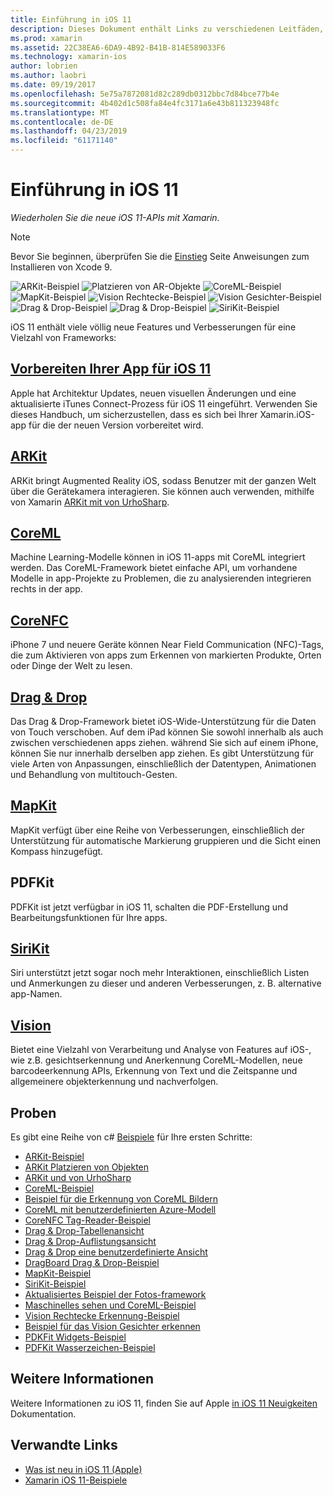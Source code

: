 ```yaml
---
title: Einführung in iOS 11
description: Dieses Dokument enthält Links zu verschiedenen Leitfäden, die iOS 11, einschließlich ARKit, CoreML, MapKit, PDFKit, SiriKit, das Framework für maschinelles sehen und weitere Funktionen beschreiben.
ms.prod: xamarin
ms.assetid: 22C38EA6-6DA9-4B92-B41B-814E589033F6
ms.technology: xamarin-ios
author: lobrien
ms.author: laobri
ms.date: 09/19/2017
ms.openlocfilehash: 5e75a7872081d82c289db0312bbc7d84bce77b4e
ms.sourcegitcommit: 4b402d1c508fa84e4fc3171a6e43b811323948fc
ms.translationtype: MT
ms.contentlocale: de-DE
ms.lasthandoff: 04/23/2019
ms.locfileid: "61171140"
---
```

# <a name="introduction-to-ios-11"></a>Einführung in iOS 11

_Wiederholen Sie die neue iOS 11-APIs mit Xamarin._

> [!NOTE]
> Bevor Sie beginnen, überprüfen Sie die [Einstieg](get-started.md) Seite Anweisungen zum Installieren von Xcode 9.

![ARKit-Beispiel](images/arkit.png) ![Platzieren von AR-Objekte](images/arkit2.png) ![CoreML-Beispiel](images/coreml.png) ![MapKit-Beispiel](images/mapkit.png) ![Vision Rechtecke-Beispiel](images/vision1.png) ![Vision Gesichter-Beispiel](images/vision2.png) ![Drag & Drop-Beispiel](images/drag-drop.png) ![Drag & Drop-Beispiel](images/drag-drop2.png) ![SiriKit-Beispiel](images/sirikit.png)

iOS 11 enthält viele völlig neue Features und Verbesserungen für eine Vielzahl von Frameworks:

## <a name="preparing-your-app-for-ios-11updating-your-appindexmd"></a>[Vorbereiten Ihrer App für iOS 11](updating-your-app/index.md)

Apple hat Architektur Updates, neuen visuellen Änderungen und eine aktualisierte iTunes Connect-Prozess für iOS 11 eingeführt. Verwenden Sie dieses Handbuch, um sicherzustellen, dass es sich bei Ihrer Xamarin.iOS-app für die der neuen Version vorbereitet wird.

## <a name="arkitarkitindexmd"></a>[ARKit](arkit/index.md)

ARKit bringt Augmented Reality iOS, sodass Benutzer mit der ganzen Welt über die Gerätekamera interagieren.
Sie können auch verwenden, mithilfe von Xamarin [ARKit mit von UrhoSharp](arkit/urhosharp.md).

## <a name="coremlcoremlmd"></a>[CoreML](coreml.md)

Machine Learning-Modelle können in iOS 11-apps mit CoreML integriert werden. Das CoreML-Framework bietet einfache API, um vorhandene Modelle in app-Projekte zu Problemen, die zu analysierenden integrieren rechts in der app.

## <a name="corenfccorenfcmd"></a>[CoreNFC](corenfc.md)

iPhone 7 und neuere Geräte können Near Field Communication (NFC)-Tags, die zum Aktivieren von apps zum Erkennen von markierten Produkte, Orten oder Dinge der Welt zu lesen.

## <a name="drag-and-dropdrag-and-dropmd"></a>[Drag & Drop](drag-and-drop.md)

Das Drag & Drop-Framework bietet iOS-Wide-Unterstützung für die Daten von Touch verschoben. Auf dem iPad können Sie sowohl innerhalb als auch zwischen verschiedenen apps ziehen. während Sie sich auf einem iPhone, können Sie nur innerhalb derselben app ziehen. Es gibt Unterstützung für viele Arten von Anpassungen, einschließlich der Datentypen, Animationen und Behandlung von multitouch-Gesten.

## <a name="mapkitmapkitmd"></a>[MapKit](mapkit.md)

MapKit verfügt über eine Reihe von Verbesserungen, einschließlich der Unterstützung für automatische Markierung gruppieren und die Sicht einen Kompass hinzugefügt.

## <a name="pdfkit"></a>PDFKit

PDFKit ist jetzt verfügbar in iOS 11, schalten die PDF-Erstellung und Bearbeitungsfunktionen für Ihre apps.

## <a name="sirikitsirikitmd"></a>[SiriKit](sirikit.md)

Siri unterstützt jetzt sogar noch mehr Interaktionen, einschließlich Listen und Anmerkungen zu dieser und anderen Verbesserungen, z. B. alternative app-Namen.

## <a name="visionvisionmd"></a>[Vision](vision.md)

Bietet eine Vielzahl von Verarbeitung und Analyse von Features auf iOS-, wie z.B. gesichtserkennung und Anerkennung CoreML-Modellen, neue barcodeerkennung APIs, Erkennung von Text und die Zeitspanne und allgemeinere objekterkennung und nachverfolgen.

## <a name="samples"></a>Proben

Es gibt eine Reihe von c# [Beispiele](https://developer.xamarin.com/samples/ios/iOS11/) für Ihre ersten Schritte:

* [ARKit-Beispiel](https://developer.xamarin.com/samples/monotouch/ios11/ARKitSample/)
* [ARKit Platzieren von Objekten](https://developer.xamarin.com/samples/monotouch/ios11/ARKitPlacingObjects/)
* [ARKit und von UrhoSharp](arkit/urhosharp.md)
* [CoreML-Beispiel](https://developer.xamarin.com/samples/monotouch/ios11/CoreML)
* [Beispiel für die Erkennung von CoreML Bildern](https://developer.xamarin.com/samples/monotouch/ios11/CoreMLImageRecognition)
* [CoreML mit benutzerdefinierten Azure-Modell](https://developer.xamarin.com/samples/monotouch/ios11/CoreMLAzureModel)
* [CoreNFC Tag-Reader-Beispiel](https://developer.xamarin.com/samples/monotouch/ios11/NFCTagReader/)
* [Drag & Drop-Tabellenansicht](https://developer.xamarin.com/samples/monotouch/ios11/DragAndDropTableView)
* [Drag & Drop-Auflistungsansicht](https://developer.xamarin.com/samples/monotouch/ios11/DragAndDropCollectionView)
* [Drag & Drop eine benutzerdefinierte Ansicht](https://developer.xamarin.com/samples/monotouch/ios11/DragAndDropCustomView)
* [DragBoard Drag & Drop-Beispiel](https://developer.xamarin.com/samples/monotouch/ios11/DragAndDropDragBoard)
* [MapKit-Beispiel](https://developer.xamarin.com/samples/monotouch/ios11/MapKitSample)
* [SiriKit-Beispiel](https://developer.xamarin.com/samples/monotouch/ios11/SiriKitSample/)
* [Aktualisiertes Beispiel der Fotos-framework](https://developer.xamarin.com/samples/monotouch/ios11/SamplePhotoApp/)
* [Maschinelles sehen und CoreML-Beispiel](https://developer.xamarin.com/samples/monotouch/ios11/CoreMLVision)
* [Vision Rechtecke Erkennung-Beispiel](https://developer.xamarin.com/samples/monotouch/ios11/VisionRects)
* [Beispiel für das Vision Gesichter erkennen](https://developer.xamarin.com/samples/monotouch/ios11/VisionFaces)
* [PDKFit Widgets-Beispiel](https://developer.xamarin.com/samples/monotouch/ios11/PDFAnnotationWidgetsAdvanced)
* [PDFKit Wasserzeichen-Beispiel](https://developer.xamarin.com/samples/monotouch/ios11/PDFDocumentWatermark)

## <a name="more-information"></a>Weitere Informationen

Weitere Informationen zu iOS 11, finden Sie auf Apple [in iOS 11 Neuigkeiten](https://developer.apple.com/ios/) Dokumentation.


## <a name="related-links"></a>Verwandte Links

- [Was ist neu in iOS 11 (Apple)](https://developer.apple.com/ios/)
- [Xamarin iOS 11-Beispiele](https://developer.xamarin.com/samples/ios/iOS11/)
